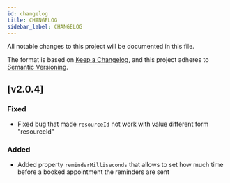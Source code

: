 ```yaml
---
id: changelog
title: CHANGELOG
sidebar_label: CHANGELOG
---
```

All notable changes to this project will be documented in this file.

The format is based on [Keep a Changelog](https://keepachangelog.com/en/1.0.0/),
and this project adheres to [Semantic Versioning](https://semver.org/spec/v2.0.0.html).

## [v2.0.4]
### Fixed

- Fixed bug that made `resourceId` not work with value different form "resourceId"
### Added

- Added property `reminderMilliseconds` that allows to set how much time before a booked appointment the reminders are sent
